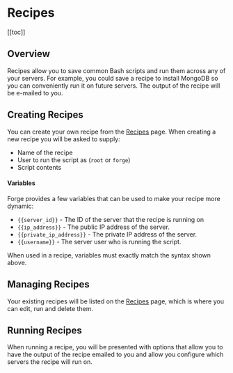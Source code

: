# Recipes

[[toc]]

## Overview

Recipes allow you to save common Bash scripts and run them across any of your servers. For example, you could save a recipe to install MongoDB so you can conveniently run it on future servers. The output of the recipe will be e-mailed to you.

## Creating Recipes

You can create your own recipe from the [Recipes](https://forge.laravel.com/recipes) page. When creating a new recipe you will be asked to supply:

- Name of the recipe
- User to run the script as (`root` or `forge`)
- Script contents

#### Variables

Forge provides a few variables that can be used to make your recipe more dynamic:

<div v-pre>

- `{{server_id}}` - The ID of the server that the recipe is running on
- `{{ip_address}}` - The public IP address of the server.
- `{{private_ip_address}}` - The private IP address of the server.
- `{{username}}` - The server user who is running the script.

</div>

When used in a recipe, variables must exactly match the syntax shown above.

## Managing Recipes

Your existing recipes will be listed on the [Recipes](https://forge.laravel.com/recipes) page, which is where you can edit, run and delete them.

## Running Recipes

When running a recipe, you will be presented with options that allow you to have the output of the recipe emailed to you and allow you configure which servers the recipe will run on.
